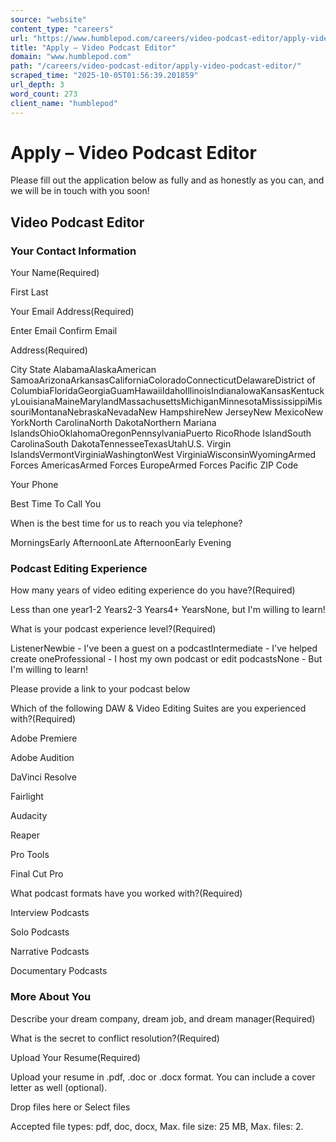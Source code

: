 ```yaml
---
source: "website"
content_type: "careers"
url: "https://www.humblepod.com/careers/video-podcast-editor/apply-video-podcast-editor/"
title: "Apply – Video Podcast Editor"
domain: "www.humblepod.com"
path: "/careers/video-podcast-editor/apply-video-podcast-editor/"
scraped_time: "2025-10-05T01:56:39.201859"
url_depth: 3
word_count: 273
client_name: "humblepod"
---
```


# Apply – Video Podcast Editor

Please fill out the application below as fully and as honestly as you can, and we will be in touch with you soon!

## Video Podcast Editor

### Your Contact Information

Your Name(Required)

First  Last 

Your Email Address(Required)

Enter Email  Confirm Email 

Address(Required)

City  State AlabamaAlaskaAmerican SamoaArizonaArkansasCaliforniaColoradoConnecticutDelawareDistrict of ColumbiaFloridaGeorgiaGuamHawaiiIdahoIllinoisIndianaIowaKansasKentuckyLouisianaMaineMarylandMassachusettsMichiganMinnesotaMississippiMissouriMontanaNebraskaNevadaNew HampshireNew JerseyNew MexicoNew YorkNorth CarolinaNorth DakotaNorthern Mariana IslandsOhioOklahomaOregonPennsylvaniaPuerto RicoRhode IslandSouth CarolinaSouth DakotaTennesseeTexasUtahU.S. Virgin IslandsVermontVirginiaWashingtonWest VirginiaWisconsinWyomingArmed Forces AmericasArmed Forces EuropeArmed Forces Pacific ZIP Code  

Your Phone

Best Time To Call You

When is the best time for us to reach you via telephone?

MorningsEarly AfternoonLate AfternoonEarly Evening

### Podcast Editing Experience

How many years of video editing experience do you have?(Required)

Less than one year1-2 Years2-3 Years4+ YearsNone, but I'm willing to learn!

What is your podcast experience level?(Required)

ListenerNewbie - I've been a guest on a podcastIntermediate - I've helped create oneProfessional - I host my own podcast or edit podcastsNone - But I'm willing to learn!

Please provide a link to your podcast below

Which of the following DAW & Video Editing Suites are you experienced with?(Required)

 Adobe Premiere

 Adobe Audition

 DaVinci Resolve

 Fairlight

 Audacity

 Reaper

 Pro Tools

 Final Cut Pro

What podcast formats have you worked with?(Required)

 Interview Podcasts

 Solo Podcasts

 Narrative Podcasts

 Documentary Podcasts

### More About You

Describe your dream company, dream job, and dream manager(Required)

What is the secret to conflict resolution?(Required)

Upload Your Resume(Required)

Upload your resume in .pdf, .doc or .docx format. You can include a cover letter as well (optional).

Drop files here or Select files

Accepted file types: pdf, doc, docx, Max. file size: 25 MB, Max. files: 2.